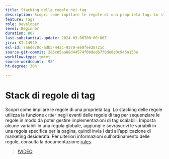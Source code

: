 ```yaml
---
title: Stacking delle regole nei tag
description: Scopri come impilare le regole di una proprietà tag. Lo stacking delle regole utilizza la funzione di ordine negli eventi delle regole di tag per sequenziare le regole in modo da poter gestire implementazioni di tag scalabili.
feature: Tags
role: Developer
level: Beginner
duration: 807
last-substantial-update: 2024-03-06T00:00:00Z
jira: KT-14949
exl-id: 7a6de70c-adb5-442c-9270-ee0fee38721c
source-git-commit: 286c85aa88d44574f00ded67f0de8e0c945a153e
workflow-type: tm+mt
source-wordcount: '98'
ht-degree: 36%

---
```


# Stack di regole di tag

Scopri come impilare le regole di una proprietà tag. Lo stacking delle regole utilizza la funzione `order` negli eventi delle regole di tag per sequenziare le regole in modo da poter gestire implementazioni di tag scalabili. Imposta alcune variabili in una regola globale, aggiungi e sovrascrivi le variabili in una regola specifica per la pagina, quindi invia i dati all’applicazione di marketing desiderata. Per ulteriori informazioni sull&#39;ordinamento delle regole, consulta la documentazione [rules](https://experienceleague.adobe.com/docs/experience-platform/tags/ui/rules.html?lang=it#rule-ordering).

>[!VIDEO](https://video.tv.adobe.com/v/3427710/?learn=on&enablevpops)
